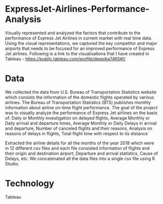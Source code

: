 # ExpressJet-Airlines-Performance-Analysis
Visually represented and analyzed the factors that contribute to the performance of Express Jet Airlines in current market with real time data. Using the visual representations, we captured the key competitor and major airports that needs to be focused for an improved performance of Express Jet airlines.
Following is a link to the visualisations that I have created in Tableau - 
https://public.tableau.com/profile/deepika7465#!/

# Data
We collected the data from U.S. Bureau of Transportation Statistics website which consists the information of the domestic flights operated by various airlines. The Bureau of Transportation Statistics (BTS) publishes monthly information about airline on-time flight performance. The goal of the project was to visually analyze the performance of Express Jet airlines on the basis of: Daily or Monthly investigation on delayed flights, Average Monthly or Daily arrival and departure times, Average Monthly or Daily Delays in arrival and departure, Number of canceled flights and their reasons, Analysis on reasons of delays in flights, Total flight time with respect to its distance

Extracted the airline details for all the months of the year 2018 which were in 12 different csv files and each file consisted information of flights and their origin and destination airport, Departure and arrival statistics, Cause of Delays, etc. We concatenated all the data files into a single csv file using R Studio.

# Technology
Tableau
